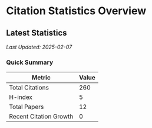 # Citation Statistics Overview

## Latest Statistics
*Last Updated: 2025-02-07*

### Quick Summary
| Metric | Value |
| ------ | ----- |
| Total Citations | 260 |
| H-index | 5 |
| Total Papers | 12 |
| Recent Citation Growth | 0 |